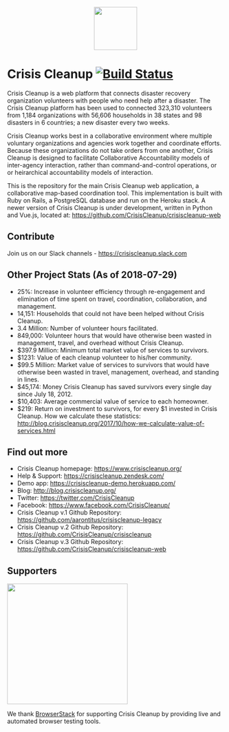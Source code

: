 <p align="center"><a href="https://www.crisiscleanup.org" target="_blank"><img width="100"src="https://www.crisiscleanup.org/assets/ccu-logo-balloons-2a4fa4ff9ee5ad03846e1d7bdb3cc71d.png"></a></p>

# Crisis Cleanup [![Build Status](https://circleci.com/gh/CrisisCleanup/crisiscleanup.png?style=shield)](https://circleci.com/gh/crisiscleanup/crisiscleanup)

Crisis Cleanup is a web platform that connects disaster recovery organization volunteers with people who need help after a disaster. The Crisis Cleanup platform has been used to connected 323,310 volunteers from 1,184 organizations with 56,606 households in 38 states and 98 disasters in 6 countries; a new disaster every two weeks.

Crisis Cleanup works best in a collaborative environment where multiple voluntary organizations and agencies work together and coordinate efforts. Because these organizations do not take orders from one another, Crisis Cleanup is designed to facilitate Collaborative Accountability models of inter-agency interaction, rather than command-and-control operations, or or heirarchical accountability models of interaction. 

This is the repository for the main Crisis Cleanup web application, a collaborative map-based coordination tool. This implementation is built with Ruby on Rails, a PostgreSQL database and run on the Heroku stack. A newer version of Crisis Cleanup is under development, written in Python and Vue.js, located at: https://github.com/CrisisCleanup/crisiscleanup-web

## Contribute

Join us on our Slack channels - https://crisiscleanup.slack.com

Other Project Stats (As of 2018-07-29)
-------------

 - 25%: Increase in volunteer efficiency through re-engagement and elimination of time spent on travel, coordination, collaboration, and management.
 - 14,151: Households that could not have been helped without Crisis Cleanup.
 - 3.4 Million: Number of volunteer hours facilitated.
 - 849,000: Volunteer hours that would have otherwise been wasted in management, travel, and overhead without Crisis Cleanup.
 - $397.9 Million: Minimum total market value of services to survivors.
 - $1231: Value of each cleanup volunteer to his/her community.
 - $99.5 Million: Market value of services to survivors that would have otherwise been wasted in travel, management, overhead, and standing in lines.
 - $45,174: Money Crisis Cleanup has saved survivors every single day since July 18, 2012.
 - $10,403: Average commercial value of service to each homeowner.
 - $219: Return on investment to survivors, for every $1 invested in Crisis Cleanup.
How we calculate these statistics: http://blog.crisiscleanup.org/2017/10/how-we-calculate-value-of-services.html

Find out more
-------------

 - Crisis Cleanup homepage: https://www.crisiscleanup.org/
 - Help & Support: https://crisiscleanup.zendesk.com/
 - Demo app: https://crisiscleanup-demo.herokuapp.com/
 - Blog: http://blog.crisiscleanup.org/
 - Twitter: https://twitter.com/CrisisCleanup
 - Facebook: https://www.facebook.com/CrisisCleanup/
 - Crisis Cleanup v.1 Github Repository: https://github.com/aarontitus/crisiscleanup-legacy
 - Crisis Cleanup v.2 Github Repository: https://github.com/CrisisCleanup/crisiscleanup
 - Crisis Cleanup v.3 Github Repository: https://github.com/CrisisCleanup/crisiscleanup-web

## Supporters
<img src="http://www.browserstack.com/images/layout/browserstack-logo-600x315.png" width="280"/>

We thank [BrowserStack](http://www.browserstack.com) for supporting Crisis Cleanup by providing live and automated browser testing tools.
